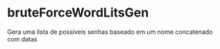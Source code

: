 # bruteForceWordLitsGen
Gera uma lista de possíveis senhas baseado em um nome concatenado com datas
